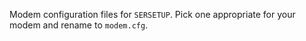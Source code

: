 Modem configuration files for `SERSETUP`. Pick one appropriate for your
modem and rename to `modem.cfg`.

